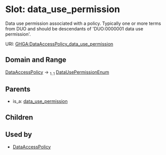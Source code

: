 
# Slot: data_use_permission


Data use permission associated with a policy. Typically one or more terms from DUO and should be descendants of 'DUO:0000001 data use permission'.

URI: [GHGA:DataAccessPolicy_data_use_permission](https://w3id.org/GHGA/DataAccessPolicy_data_use_permission)


## Domain and Range

[DataAccessPolicy](DataAccessPolicy.md) &#8594;  <sub>1..1</sub> [DataUsePermissionEnum](DataUsePermissionEnum.md)

## Parents

 *  is_a: [data_use_permission](data_use_permission.md)

## Children


## Used by

 * [DataAccessPolicy](DataAccessPolicy.md)

